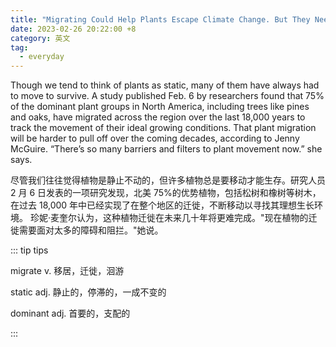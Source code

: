 ```yaml
---
title: "Migrating Could Help Plants Escape Climate Change. But They Need Our Help"
date: 2023-02-26 20:22:00 +8
category: 英文
tag:
  - everyday
---
```


Though we tend to think of plants as static, many of them have always had to move to survive. A study published Feb. 6 by researchers found that 75% of the dominant plant groups in North America, including trees like pines and oaks, have migrated across the region over the last 18,000 years to track the movement of their ideal growing conditions. That plant migration will be harder to pull off over the coming decades, according to Jenny McGuire. “There’s so many barriers and filters to plant movement now.” she says.

尽管我们往往觉得植物是静止不动的，但许多植物总是要移动才能生存。研究人员 2 月 6 日发表的一项研究发现，北美 75%的优势植物，包括松树和橡树等树木，在过去 18,000 年中已经实现了在整个地区的迁徙，不断移动以寻找其理想生长环境。 珍妮·麦奎尔认为，这种植物迁徙在未来几十年将更难完成。"现在植物的迁徙需要面对太多的障碍和阻拦。"她说。

::: tip tips

migrate v. 移居，迁徙，洄游

static adj. 静止的，停滞的，一成不变的

dominant adj. 首要的，支配的

:::
